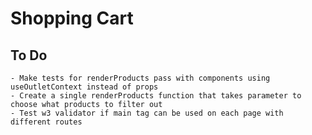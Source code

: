 # Shopping Cart

## To Do 
    - Make tests for renderProducts pass with components using useOutletContext instead of props
    - Create a single renderProducts function that takes parameter to choose what products to filter out
    - Test w3 validator if main tag can be used on each page with different routes
